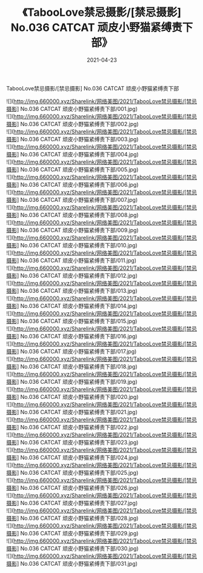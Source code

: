 ﻿---
layout: post
title:  《TabooLove禁忌摄影/[禁忌摄影] No.036 CATCAT 顽皮小野猫紧缚责下部》
date:   2021-04-23
img: http://img.660000.xyz/Sharelink/网络美图/2021/TabooLove禁忌摄影/[禁忌摄影] No.036 CATCAT 顽皮小野猫紧缚责下部/000.jpg
categories: [美女, 清纯, 唯美]
---

TabooLove禁忌摄影/[禁忌摄影] No.036 CATCAT 顽皮小野猫紧缚责下部

 ![](http://img.660000.xyz/Sharelink/网络美图/2021/TabooLove禁忌摄影/[禁忌摄影] No.036 CATCAT 顽皮小野猫紧缚责下部/001.jpg) <br>![](http://img.660000.xyz/Sharelink/网络美图/2021/TabooLove禁忌摄影/[禁忌摄影] No.036 CATCAT 顽皮小野猫紧缚责下部/002.jpg) <br>![](http://img.660000.xyz/Sharelink/网络美图/2021/TabooLove禁忌摄影/[禁忌摄影] No.036 CATCAT 顽皮小野猫紧缚责下部/003.jpg) <br>![](http://img.660000.xyz/Sharelink/网络美图/2021/TabooLove禁忌摄影/[禁忌摄影] No.036 CATCAT 顽皮小野猫紧缚责下部/004.jpg) <br>![](http://img.660000.xyz/Sharelink/网络美图/2021/TabooLove禁忌摄影/[禁忌摄影] No.036 CATCAT 顽皮小野猫紧缚责下部/005.jpg) <br>![](http://img.660000.xyz/Sharelink/网络美图/2021/TabooLove禁忌摄影/[禁忌摄影] No.036 CATCAT 顽皮小野猫紧缚责下部/006.jpg) <br>![](http://img.660000.xyz/Sharelink/网络美图/2021/TabooLove禁忌摄影/[禁忌摄影] No.036 CATCAT 顽皮小野猫紧缚责下部/007.jpg) <br>![](http://img.660000.xyz/Sharelink/网络美图/2021/TabooLove禁忌摄影/[禁忌摄影] No.036 CATCAT 顽皮小野猫紧缚责下部/008.jpg) <br>![](http://img.660000.xyz/Sharelink/网络美图/2021/TabooLove禁忌摄影/[禁忌摄影] No.036 CATCAT 顽皮小野猫紧缚责下部/009.jpg) <br>![](http://img.660000.xyz/Sharelink/网络美图/2021/TabooLove禁忌摄影/[禁忌摄影] No.036 CATCAT 顽皮小野猫紧缚责下部/010.jpg) <br>![](http://img.660000.xyz/Sharelink/网络美图/2021/TabooLove禁忌摄影/[禁忌摄影] No.036 CATCAT 顽皮小野猫紧缚责下部/011.jpg) <br>![](http://img.660000.xyz/Sharelink/网络美图/2021/TabooLove禁忌摄影/[禁忌摄影] No.036 CATCAT 顽皮小野猫紧缚责下部/012.jpg) <br>![](http://img.660000.xyz/Sharelink/网络美图/2021/TabooLove禁忌摄影/[禁忌摄影] No.036 CATCAT 顽皮小野猫紧缚责下部/013.jpg) <br>![](http://img.660000.xyz/Sharelink/网络美图/2021/TabooLove禁忌摄影/[禁忌摄影] No.036 CATCAT 顽皮小野猫紧缚责下部/014.jpg) <br>![](http://img.660000.xyz/Sharelink/网络美图/2021/TabooLove禁忌摄影/[禁忌摄影] No.036 CATCAT 顽皮小野猫紧缚责下部/015.jpg) <br>![](http://img.660000.xyz/Sharelink/网络美图/2021/TabooLove禁忌摄影/[禁忌摄影] No.036 CATCAT 顽皮小野猫紧缚责下部/016.jpg) <br>![](http://img.660000.xyz/Sharelink/网络美图/2021/TabooLove禁忌摄影/[禁忌摄影] No.036 CATCAT 顽皮小野猫紧缚责下部/017.jpg) <br>![](http://img.660000.xyz/Sharelink/网络美图/2021/TabooLove禁忌摄影/[禁忌摄影] No.036 CATCAT 顽皮小野猫紧缚责下部/018.jpg) <br>![](http://img.660000.xyz/Sharelink/网络美图/2021/TabooLove禁忌摄影/[禁忌摄影] No.036 CATCAT 顽皮小野猫紧缚责下部/019.jpg) <br>![](http://img.660000.xyz/Sharelink/网络美图/2021/TabooLove禁忌摄影/[禁忌摄影] No.036 CATCAT 顽皮小野猫紧缚责下部/020.jpg) <br>![](http://img.660000.xyz/Sharelink/网络美图/2021/TabooLove禁忌摄影/[禁忌摄影] No.036 CATCAT 顽皮小野猫紧缚责下部/021.jpg) <br>![](http://img.660000.xyz/Sharelink/网络美图/2021/TabooLove禁忌摄影/[禁忌摄影] No.036 CATCAT 顽皮小野猫紧缚责下部/022.jpg) <br>![](http://img.660000.xyz/Sharelink/网络美图/2021/TabooLove禁忌摄影/[禁忌摄影] No.036 CATCAT 顽皮小野猫紧缚责下部/023.jpg) <br>![](http://img.660000.xyz/Sharelink/网络美图/2021/TabooLove禁忌摄影/[禁忌摄影] No.036 CATCAT 顽皮小野猫紧缚责下部/024.jpg) <br>![](http://img.660000.xyz/Sharelink/网络美图/2021/TabooLove禁忌摄影/[禁忌摄影] No.036 CATCAT 顽皮小野猫紧缚责下部/025.jpg) <br>![](http://img.660000.xyz/Sharelink/网络美图/2021/TabooLove禁忌摄影/[禁忌摄影] No.036 CATCAT 顽皮小野猫紧缚责下部/026.jpg) <br>![](http://img.660000.xyz/Sharelink/网络美图/2021/TabooLove禁忌摄影/[禁忌摄影] No.036 CATCAT 顽皮小野猫紧缚责下部/027.jpg) <br>![](http://img.660000.xyz/Sharelink/网络美图/2021/TabooLove禁忌摄影/[禁忌摄影] No.036 CATCAT 顽皮小野猫紧缚责下部/028.jpg) <br>![](http://img.660000.xyz/Sharelink/网络美图/2021/TabooLove禁忌摄影/[禁忌摄影] No.036 CATCAT 顽皮小野猫紧缚责下部/029.jpg) <br>![](http://img.660000.xyz/Sharelink/网络美图/2021/TabooLove禁忌摄影/[禁忌摄影] No.036 CATCAT 顽皮小野猫紧缚责下部/030.jpg) <br>![](http://img.660000.xyz/Sharelink/网络美图/2021/TabooLove禁忌摄影/[禁忌摄影] No.036 CATCAT 顽皮小野猫紧缚责下部/031.jpg) <br>